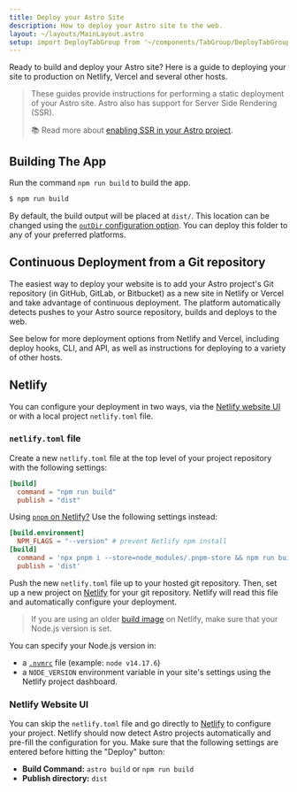 ```yaml
---
title: Deploy your Astro Site
description: How to deploy your Astro site to the web.
layout: ~/layouts/MainLayout.astro
setup: import DeployTabGroup from '~/components/TabGroup/DeployTabGroup.astro';
---
```


Ready to build and deploy your Astro site? Here is a guide to deploying your site to production on Netlify, Vercel and several other hosts.

> These guides provide instructions for performing a static deployment of your Astro site. Astro also has support for Server Side Rendering (SSR). 
>
> 📚 Read more about [enabling SSR in your Astro project](/en/guides/server-side-rendering/).

## Building The App

Run the command `npm run build` to build the app.

```bash
$ npm run build
```

By default, the build output will be placed at `dist/`. This location can be changed using the [`outDir` configuration option](/en/reference/configuration-reference/#outdir). You can deploy this folder to any of your preferred platforms.


## Continuous Deployment from a Git repository

The easiest way to deploy your website is to add your Astro project's Git repository (in GitHub, GitLab, or Bitbucket) as a new site in Netlify or Vercel and take advantage of continuous deployment. The platform automatically detects pushes to your Astro source repository, builds and deploys to the web.

See below for more deployment options from Netlify and Vercel, including deploy hooks, CLI, and API, as well as instructions for deploying to a variety of other hosts.

<DeployTabGroup />

## Netlify

You can configure your deployment in two ways, via the [Netlify website UI](#netlify-website-ui) or with a local project `netlify.toml` file.

### `netlify.toml` file

Create a new `netlify.toml` file at the top level of your project repository with the following settings:

```toml
[build]
  command = "npm run build"
  publish = "dist"
```

Using [`pnpm` on Netlify?](https://answers.netlify.com/t/using-pnpm-and-pnpm-workspaces/2759) Use the following settings instead:

```toml
[build.environment]
  NPM_FLAGS = "--version" # prevent Netlify npm install
[build]
  command = 'npx pnpm i --store=node_modules/.pnpm-store && npm run build'
  publish = 'dist'
```

Push the new `netlify.toml` file up to your hosted git repository. Then, set up a new project on [Netlify](https://netlify.com/) for your git repository. Netlify will read this file and automatically configure your deployment.


> If you are using an older [build image](https://docs.netlify.com/configure-builds/get-started/#build-image-selection) on Netlify, make sure that your Node.js version is set.

You can specify your Node.js version in:
- a [`.nvmrc`](https://github.com/nvm-sh/nvm#nvmrc) file (example: `node v14.17.6`) 
- a `NODE_VERSION` environment variable in your site's settings using the Netlify project dashboard.

### Netlify Website UI

You can skip the `netlify.toml` file and go directly to [Netlify](https://netlify.com/) to configure your project. Netlify should now detect Astro projects automatically and pre-fill the configuration for you. Make sure that the following settings are entered before hitting the "Deploy" button:

- **Build Command:** `astro build` or `npm run build`
- **Publish directory:** `dist`